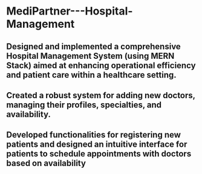 # MediPartner---Hospital-Management

## Designed and implemented a comprehensive Hospital Management System (using MERN Stack) aimed at enhancing operational efficiency and patient care within a healthcare setting.

## Created a robust system for adding new doctors, managing their profiles, specialties, and availability.

## Developed functionalities for registering new patients and designed an intuitive interface for patients to schedule appointments with doctors based on availability
